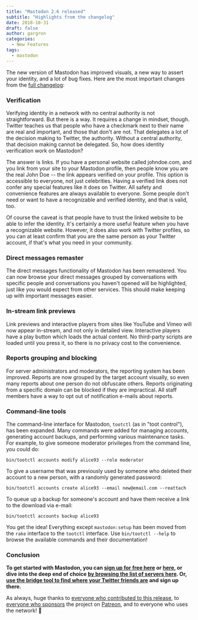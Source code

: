 ```yaml
---
title: "Mastodon 2.6 released"
subtitle: "Highlights from the changelog"
date: 2018-10-31
draft: false
author: gargron
categories:
  - New Features
tags:
  - mastodon
---
```


The new version of Mastodon has improved visuals, a new way to assert your identity, and a lot of bug fixes. Here are the most important changes from the [full changelog](https://github.com/tootsuite/mastodon/releases/tag/v2.6.0):<!-- more -->

### Verification

Verifying identity in a network with no central authority is not straightforward. But there is a way. It requires a change in mindset, though. Twitter teaches us that people who have a checkmark next to their name are real and important, and those that don't are not. That delegates a lot of the decision making to Twitter, the authority. Without a central authority, that decision making cannot be delegated. So, how does identity verification work on Mastodon?

The answer is links. If you have a personal website called johndoe.com, and you link from your site to your Mastodon profile, then people know you are the real John Doe -- the link appears verified on your profile. This option is accessible to everyone, not just celebrities. Having a verified link does not confer any special features like it does on Twitter. All safety and convenience features are always available to everyone. Some people don't need or want to have a recognizable and verified identity, and that is valid, too.

Of course the caveat is that people have to trust the linked website to be able to infer the identity. It's certainly a more useful feature when you have a recognizable website. However, it does also work with Twitter profiles, so you can at least confirm that you are the same person as your Twitter account, if that's what you need in your community.

### Direct messages remaster

The direct messages functionality of Mastodon has been remastered. You can now browse your direct messages grouped by conversations with specific people and conversations you haven't opened will be highlighted, just like you would expect from other services. This should make keeping up with important messages easier.

### In-stream link previews

Link previews and interactive players from sites like YouTube and Vimeo will now appear in-stream, and not only in detailed view. Interactive players have a play button which loads the actual content. No third-party scripts are loaded until you press it, so there is no privacy cost to the convenience.

### Reports grouping and blocking

For server administrators and moderators, the reporting system has been improved. Reports are now grouped by the target account visually, so even many reports about one person do not obfuscate others. Reports originating from a specific domain can be blocked if they are impractical. All staff members have a way to opt out of notification e-mails about reports.

### Command-line tools

The command-line interface for Mastodon, `tootctl` (as in "toot control"), has been expanded. Many commands were added for managing accounts, generating account backups, and performing various maintenance tasks. For example, to give someone moderator privileges from the command line, you could do:

    bin/tootctl accounts modify alice93 --role moderator

To give a username that was previously used by someone who deleted their account to a new person, with a randomly generated password:

    bin/tootctl accounts create alice93 --email new@email.com --reattach

To queue up a backup for someone's account and have them receive a link to the download via e-mail:

    bin/tootctl accounts backup alice93

You get the idea! Everything except `mastodon:setup` has been moved from the `rake` interface to the `tootctl` interface. Use `bin/tootctl --help` to browse the available commands and their documentation!

### Conclusion

**To get started with Mastodon, you can [sign up for free here](https://mastodon.social/about) or [here](https://mastodon.cloud/about), or dive into the deep end of choice [by browsing the list of servers here](https://joinmastodon.org/#getting-started). Or, [use the bridge tool to find where your Twitter friends are](https://bridge.joinmastodon.org) and sign up there.**

As always, huge thanks to [everyone who contributed to this release](https://github.com/tootsuite/mastodon/releases/tag/v2.6.0), to [everyone who sponsors](https://joinmastodon.org/sponsors) the project on [Patreon](https://patreon.com/mastodon), and to everyone who uses the network! 🐘
